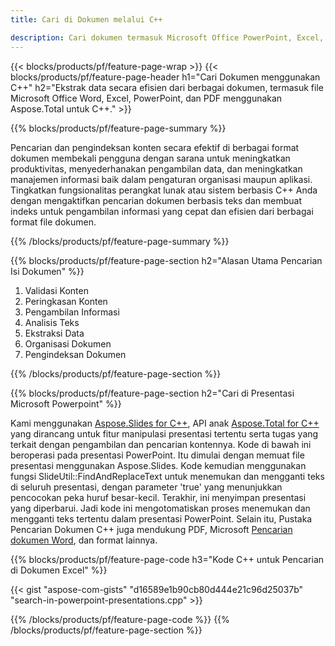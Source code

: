 ```yaml
---
title: Cari di Dokumen melalui C++ 

description: Cari dokumen termasuk Microsoft Office PowerPoint, Excel, Word, PDF, dan lainnya melalui aplikasi berbasis C++ Anda.
---
```


{{< blocks/products/pf/feature-page-wrap >}}
{{< blocks/products/pf/feature-page-header h1="Cari Dokumen menggunakan C++" h2="Ekstrak data secara efisien dari berbagai dokumen, termasuk file Microsoft Office Word, Excel, PowerPoint, dan PDF menggunakan Aspose.Total untuk C++." >}}

{{% blocks/products/pf/feature-page-summary %}}

Pencarian dan pengindeksan konten secara efektif di berbagai format dokumen membekali pengguna dengan sarana untuk meningkatkan produktivitas, menyederhanakan pengambilan data, dan meningkatkan manajemen informasi baik dalam pengaturan organisasi maupun aplikasi. Tingkatkan fungsionalitas perangkat lunak atau sistem berbasis C++ Anda dengan mengaktifkan pencarian dokumen berbasis teks dan membuat indeks untuk pengambilan informasi yang cepat dan efisien dari berbagai format file dokumen.

{{% /blocks/products/pf/feature-page-summary  %}}

{{% blocks/products/pf/feature-page-section  h2="Alasan Utama Pencarian Isi Dokumen" %}}

1. Validasi Konten 
1. Peringkasan Konten 
1. Pengambilan Informasi
1. Analisis Teks
1. Ekstraksi Data 
1. Organisasi Dokumen
1. Pengindeksan Dokumen 



{{% /blocks/products/pf/feature-page-section %}}

{{% blocks/products/pf/feature-page-section  h2="Cari di Presentasi Microsoft Powerpoint" %}}

Kami menggunakan [Aspose.Slides for C++](https://products.aspose.com/slides/cpp/), API anak [Aspose.Total for C++](https://products.aspose.com/total/cpp/) yang dirancang untuk fitur manipulasi presentasi tertentu serta tugas yang terkait dengan pengambilan dan pencarian kontennya. Kode di bawah ini beroperasi pada presentasi PowerPoint. Itu dimulai dengan memuat file presentasi menggunakan Aspose.Slides. Kode kemudian menggunakan fungsi SlideUtil::FindAndReplaceText untuk menemukan dan mengganti teks di seluruh presentasi, dengan parameter 'true' yang menunjukkan pencocokan peka huruf besar-kecil. Terakhir, ini menyimpan presentasi yang diperbarui. Jadi kode ini mengotomatiskan proses menemukan dan mengganti teks tertentu dalam presentasi PowerPoint. Selain itu, Pustaka Pencarian Dokumen C++ juga mendukung PDF, Microsoft [Pencarian dokumen Word](https://products.aspose.com/total/cpp/search/word/), dan format lainnya.

{{% blocks/products/pf/feature-page-code h3="Kode C++ untuk Pencarian di Dokumen Excel" %}}

{{< gist "aspose-com-gists" "d16589e1b90cb80d444e21c96d25037b" "search-in-powerpoint-presentations.cpp" >}}

{{% /blocks/products/pf/feature-page-code  %}}
{{% /blocks/products/pf/feature-page-section %}}